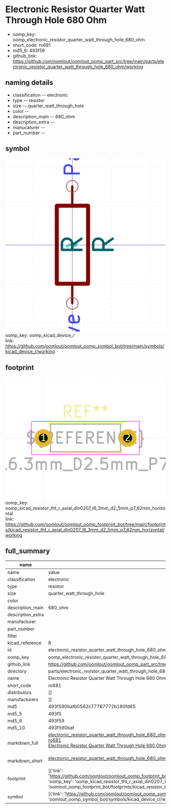 # Electronic Resistor Quarter Watt Through Hole 680 Ohm

  
* oomp_key: oomp_electronic_resistor_quarter_watt_through_hole_680_ohm 
* short_code: ro681
* md5_6: 493f59  
* github_link: https://github.com/oomlout/oomlout_oomp_part_src/tree/main/parts/electronic_resistor_quarter_watt_through_hole_680_ohm/working  
## naming details
* classification -- electronic
* type -- resistor
* size -- quarter_watt_through_hole
* color -- 
* description_main -- 680_ohm
* description_extra -- 
* manucaturer -- 
* part_number -- 



## symbol

![](symbol/0/working/working_600.png)  
oomp_key: oomp_kicad_device_r  
link: https://github.com/oomlout/oomlout_oomp_symbol_bot/tree/main/symbols/kicad_device_r/working  

## footprint

![](footprint/0/working/working_600.png)  
oomp_key: oomp_kicad_resistor_tht_r_axial_din0207_l6_3mm_d2_5mm_p7_62mm_horizontal  
link: https://github.com/oomlout/oomlout_oomp_footprint_bot/tree/main/footprints/kicad_resistor_tht_r_axial_din0207_l6_3mm_d2_5mm_p7_62mm_horizontal/working  

## full_summary
| name | value | 
| --- | --- | 
| name | value | 
| classification | electronic | 
| type | resistor | 
| size | quarter_watt_through_hole | 
| color |  | 
| description_main | 680_ohm | 
| description_extra |  | 
| manufacturer |  | 
| part_number |  | 
| filter |  | 
| kicad_reference | R | 
| id | electronic_resistor_quarter_watt_through_hole_680_ohm | 
| oomp_key | oomp_electronic_resistor_quarter_watt_through_hole_680_ohm | 
| github_link | https://github.com/oomlout/oomlout_oomp_part_src/tree/main/parts/electronic_resistor_quarter_watt_through_hole_680_ohm/working | 
| directory | parts/electronic_resistor_quarter_watt_through_hole_680_ohm | 
| name | Electronic Resistor Quarter Watt Through Hole 680 Ohm | 
| short_code | ro681 | 
| distributors | [] | 
| manufacturers | [] | 
| md5 | 493f590bafb0562c77787772b180fd65 | 
| md5_5 | 493f5 | 
| md5_6 | 493f59 | 
| md5_10 | 493f590baf | 
| markdown_full | [electronic_resistor_quarter_watt_through_hole_680_ohm](https://github.com/oomlout/oomlout_oomp_part_src/tree/main/parts/electronic_resistor_quarter_watt_through_hole_680_ohm/working)<br>[ro681](https://github.com/oomlout/oomlout_oomp_part_src/tree/main/parts/electronic_resistor_quarter_watt_through_hole_680_ohm/working)<br>[Electronic Resistor Quarter Watt Through Hole 680 Ohm](https://github.com/oomlout/oomlout_oomp_part_src/tree/main/parts/electronic_resistor_quarter_watt_through_hole_680_ohm/working)<br><br> | 
| markdown_short | [electronic_resistor_quarter_watt_through_hole_680_ohm](https://github.com/oomlout/oomlout_oomp_part_src/tree/main/parts/electronic_resistor_quarter_watt_through_hole_680_ohm/working)<br><br> | 
| footprint | [{'link': 'https://github.com/oomlout/oomlout_oomp_footprint_bot/tree/main/foootprntss/kicad_resistor_tht_r_axial_din0207_l6_3mm_d2_5mm_p7_62mm_horizontal', 'oomp_key': 'oomp_kicad_resistor_tht_r_axial_din0207_l6_3mm_d2_5mm_p7_62mm_horizontal', 'directory': 'oomlout_oomp_footprint_bot/footprints/kicad_resistor_tht_r_axial_din0207_l6_3mm_d2_5mm_p7_62mm_horizontal//working/working.kicad_mod'}] | 
| symbol | [{'link': 'https://github.com/oomlout/oomlout_oomp_symbol_bot/tree/main/symbols/kicad_device_r', 'oomp_key': 'oomp_kicad_device_r', 'directory': 'oomlout_oomp_symbol_bot/symbols/kicad_device_r//working/working.kicad_sym'}] | 
